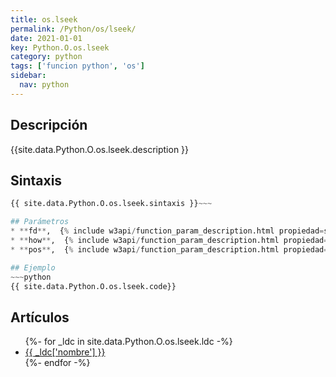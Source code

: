 ```yaml
---
title: os.lseek
permalink: /Python/os/lseek/
date: 2021-01-01
key: Python.O.os.lseek
category: python
tags: ['funcion python', 'os']
sidebar: 
  nav: python
---
```


## Descripción
{{site.data.Python.O.os.lseek.description }}

## Sintaxis
~~~python
{{ site.data.Python.O.os.lseek.sintaxis }}~~~

## Parámetros
* **fd**,  {% include w3api/function_param_description.html propiedad=site.data.Python.O.os.lseek valor="fd" %}
* **how**,  {% include w3api/function_param_description.html propiedad=site.data.Python.O.os.lseek valor="how" %}
* **pos**,  {% include w3api/function_param_description.html propiedad=site.data.Python.O.os.lseek valor="pos" %}

## Ejemplo
~~~python
{{ site.data.Python.O.os.lseek.code}}
~~~

## Artículos
<ul>
{%- for _ldc in site.data.Python.O.os.lseek.ldc -%}
   <li>
       <a href="{{_ldc['url'] }}">{{ _ldc['nombre'] }}</a>
   </li>
{%- endfor -%}
</ul>
